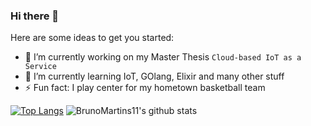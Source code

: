 ### Hi there 👋

<!--
**BrunoMartins11/BrunoMartins11** is a ✨ _special_ ✨ repository because its `README.md` (this file) appears on your GitHub profile.
-->
Here are some ideas to get you started:

- 🔭 I’m currently working on my Master Thesis ```Cloud-based IoT as a Service```
- 🌱 I’m currently learning IoT, GOlang, Elixir and many other stuff
- ⚡ Fun fact: I play center for my hometown basketball team

[![Top Langs](https://github-readme-stats.vercel.app/api/top-langs/?username=BrunoMartins11&layout=compact&bg_color=30,ffffff,99ccff)](https://github.com/AnaNeri/github-readme-stats)
![BrunoMartins11's github stats](https://github-readme-stats.vercel.app/api?username=BrunoMartins11&count_private=true&show_icons=true&hide=issues,prs&bg_color=30,ffffff,99ccff)

